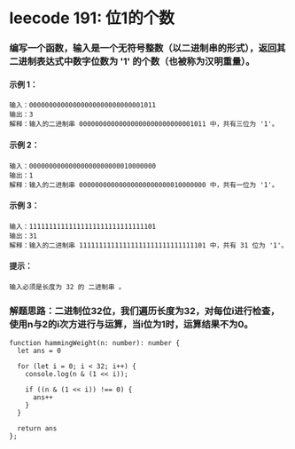 # leecode 191: 位1的个数

### 编写一个函数，输入是一个无符号整数（以二进制串的形式），返回其二进制表达式中数字位数为 '1' 的个数（也被称为汉明重量）。

#### 示例 1：
```
输入：00000000000000000000000000001011
输出：3
解释：输入的二进制串 00000000000000000000000000001011 中，共有三位为 '1'。
```
#### 示例 2：
```
输入：00000000000000000000000010000000
输出：1
解释：输入的二进制串 00000000000000000000000010000000 中，共有一位为 '1'。
```
#### 示例 3：
```
输入：11111111111111111111111111111101
输出：31
解释：输入的二进制串 11111111111111111111111111111101 中，共有 31 位为 '1'。
```

#### 提示：
```
输入必须是长度为 32 的 二进制串 。
```

### 解题思路：二进制位32位，我们遍历长度为32，对每位i进行检查，使用n与2的i次方进行与运算，当i位为1时，运算结果不为0。
```
function hammingWeight(n: number): number {
  let ans = 0

  for (let i = 0; i < 32; i++) {
    console.log(n & (1 << i));
    
    if ((n & (1 << i)) !== 0) {
      ans++
    }
  }

  return ans
};
```